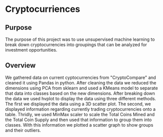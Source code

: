 # Cryptocurriences

## Purpose

The purpose of this project was to use unsupervised machine learning to break down cryptocurrencies into groupings that can be analyzed for investment opportunities.

## Overview

We gathered data on current cyptocurrencies from "CryptoCompare" and cleaned it using Pandas in python. After cleaning the data we reduced the dimensions using PCA from sklearn and used a KMeans model to separate that data into classes based on the new dimensions. After breaking down the data we used hvplot to display the data using three different methods. The first we displayed the data using a 3D scatter plot. The second, we displayed information regarding currently trading cryptocurrencies onto a table. Thridly, we used MinMax scaler to scale the Total Coins Mined and the Total Coin Supply and then used that information to group them into classes. With this information we plotted a scatter graph to show groups and their outliers.